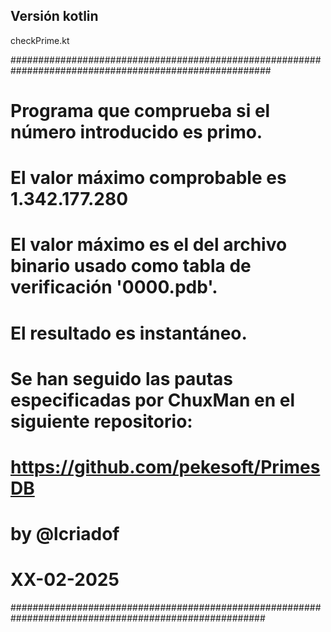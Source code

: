 Versión kotlin
------------------

checkPrime.kt

#######################################################################################################
# Programa que comprueba si el número introducido es primo.
# El valor máximo comprobable es 1.342.177.280
# El valor máximo es el del archivo binario usado como tabla de verificación '0000.pdb'.
# El resultado es instantáneo.
# Se han seguido las pautas especificadas por ChuxMan en el siguiente repositorio:
#  https://github.com/pekesoft/PrimesDB
#
# by @lcriadof
# XX-02-2025
######################################################################################################